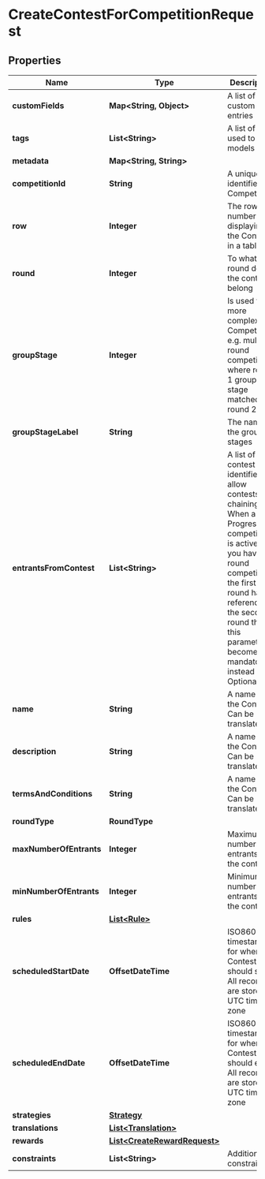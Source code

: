 

# CreateContestForCompetitionRequest


## Properties

Name | Type | Description | Notes
------------ | ------------- | ------------- | -------------
**customFields** | **Map&lt;String, Object&gt;** | A list of custom field entries |  [optional]
**tags** | **List&lt;String&gt;** | A list of id&#39;s used to tag models |  [optional]
**metadata** | **Map&lt;String, String&gt;** |  |  [optional]
**competitionId** | **String** | A unique identifier of a Competition | 
**row** | **Integer** | The row number for displaying the Contest in a table | 
**round** | **Integer** | To what round does the contest belong | 
**groupStage** | **Integer** | Is used for more complex Competitions e.g. multi round competitions where round 1 group stage matched round 2 |  [optional]
**groupStageLabel** | **String** | The name of the group stages |  [optional]
**entrantsFromContest** | **List&lt;String&gt;** | A list of Ziqni contest identifiers to allow contests chaining. When a Progression competition is active and you have a 2 round competition the first round has to reference the second round then this parameter becomes mandatory instead of Optional. |  [optional]
**name** | **String** | A name for the Contest. Can be translated | 
**description** | **String** | A name for the Contest. Can be translated |  [optional]
**termsAndConditions** | **String** | A name for the Contest. Can be translated |  [optional]
**roundType** | **RoundType** |  | 
**maxNumberOfEntrants** | **Integer** | Maximum number of entrants for the contest |  [optional]
**minNumberOfEntrants** | **Integer** | Minimum number of entrants for the contest | 
**rules** | [**List&lt;Rule&gt;**](Rule.md) |  |  [optional]
**scheduledStartDate** | **OffsetDateTime** | ISO8601 timestamp for when a Contest should start. All records are stored in UTC time zone | 
**scheduledEndDate** | **OffsetDateTime** | ISO8601 timestamp for when a Contest should end. All records are stored in UTC time zone | 
**strategies** | [**Strategy**](Strategy.md) |  | 
**translations** | [**List&lt;Translation&gt;**](Translation.md) |  |  [optional]
**rewards** | [**List&lt;CreateRewardRequest&gt;**](CreateRewardRequest.md) |  |  [optional]
**constraints** | **List&lt;String&gt;** | Additional constraints | 



